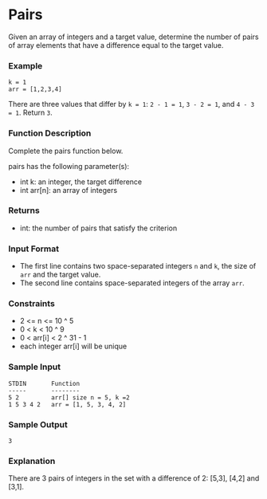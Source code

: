 # Pairs

Given an array of integers and a target value, determine the number of pairs of array elements that have a difference equal to the target value.

### Example

```
k = 1
arr = [1,2,3,4]
```

There are three values that differ by `k = 1`: `2 - 1 = 1`, `3 - 2 = 1`, and `4 - 3 = 1`. Return `3`.

### Function Description

Complete the pairs function below.

pairs has the following parameter(s):

- int k: an integer, the target difference
- int arr[n]: an array of integers

### Returns

- int: the number of pairs that satisfy the criterion

### Input Format

- The first line contains two space-separated integers `n` and `k`, the size of `arr` and the target value.
- The second line contains  space-separated integers of the array `arr`.

### Constraints
- 2 <= n <= 10 ^ 5
- 0 < k < 10 ^ 9
- 0 < arr[i] < 2 ^ 31 - 1
- each integer arr[i] will be unique

### Sample Input
```
STDIN       Function
-----       --------
5 2         arr[] size n = 5, k =2
1 5 3 4 2   arr = [1, 5, 3, 4, 2]
```

### Sample Output
```
3
```

### Explanation

There are 3 pairs of integers in the set with a difference of 2: [5,3], [4,2] and [3,1].